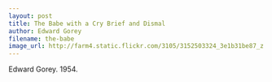 ```yaml
---
layout: post
title: The Babe with a Cry Brief and Dismal
author: Edward Gorey
filename: the-babe
image_url: http://farm4.static.flickr.com/3105/3152503324_3e1b31be87_z.jpg?zz=1
---
```


Edward Gorey.  1954.